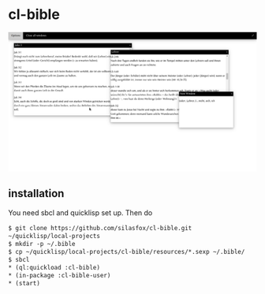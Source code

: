 # cl-bible
![Screenshot](screenshot.png)

## installation

You need sbcl and quicklisp set up.
Then do 
```
$ git clone https://github.com/silasfox/cl-bible.git ~/quicklisp/local-projects
$ mkdir -p ~/.bible
$ cp ~/quicklisp/local-projects/cl-bible/resources/*.sexp ~/.bible/
$ sbcl
* (ql:quickload :cl-bible)
* (in-package :cl-bible-user)
* (start)
```
